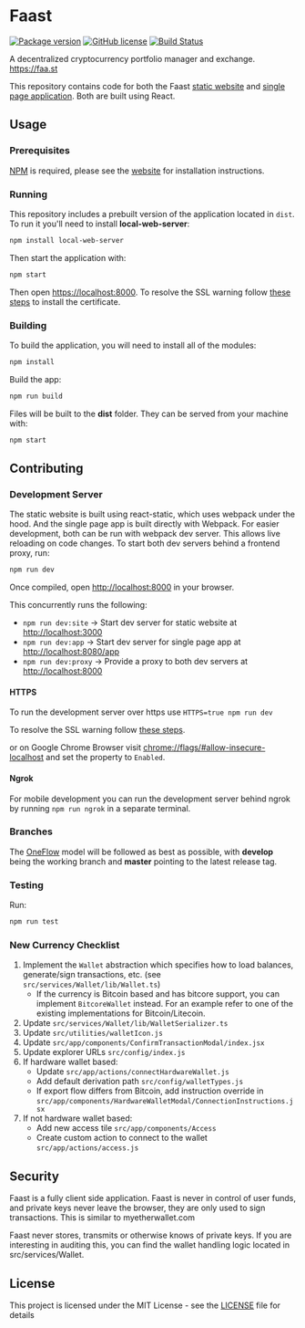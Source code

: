 # Faast

[![Package version](https://img.shields.io/badge/dynamic/json.svg?label=version&url=https%3A%2F%2Fraw.githubusercontent.com%2Fgo-faast%2Ffaast-portfolio%2Fdevelop%2Fpackage.json&query=%24.version&colorB=blue&prefix=v)](https://github.com/go-faast/faast-portfolio/blob/develop/package.json)
[![GitHub license](https://img.shields.io/github/license/go-faast/faast-portfolio.svg)](https://github.com/go-faast/faast-portfolio/blob/develop/LICENSE)
[![Build Status](https://travis-ci.org/go-faast/faast-portfolio.svg?branch=develop)](https://travis-ci.org/go-faast/faast-portfolio)

A decentralized cryptocurrency portfolio manager and exchange.
<https://faa.st>

This repository contains code for both the Faast [static website](https://faa.st) and [single page application](https://faa.st/app). Both are built using React.

## Usage

### Prerequisites

[NPM](https://www.npmjs.com/) is required, please see the [website](https://docs.npmjs.com/getting-started/installing-node) for installation instructions.

### Running

This repository includes a prebuilt version of the application located in `dist`. To run it you'll need to install **local-web-server**:

```bash
npm install local-web-server
```

Then start the application with:

```bash
npm start
```

Then open [https://localhost:8000](https://localhost:8000). To resolve the SSL warning follow [these steps](https://github.com/lwsjs/local-web-server/wiki/How-to-get-the-%22green-padlock%22-using-the-built-in-certificate) to install the certificate.

### Building

To build the application, you will need to install all of the modules:

```bash
npm install
```

Build the app:

```bash
npm run build
```

Files will be built to the **dist** folder. They can be served from your machine with:

```bash
npm start
```

## Contributing

### Development Server

The static website is built using react-static, which uses webpack under the hood. And the single page app is built directly with Webpack. For easier development, both can be run with webpack dev server. This allows live reloading on code changes. To start both dev servers behind a frontend proxy, run:

```bash
npm run dev
```

Once compiled, open [http://localhost:8000](http://localhost:8080) in your browser.

This concurrently runs the following:

- `npm run dev:site` -> Start dev server for static website at <http://localhost:3000>
- `npm run dev:app` -> Start dev server for single page app at <http://localhost:8080/app>
- `npm run dev:proxy` -> Provide a proxy to both dev servers at <http://localhost:8000>

#### HTTPS

To run the development server over https use `HTTPS=true npm run dev`

To resolve the SSL warning follow [these steps](https://github.com/lwsjs/local-web-server/wiki/How-to-get-the-%22green-padlock%22-using-the-built-in-certificate).

or on Google Chrome Browser visit [chrome://flags/#allow-insecure-localhost](chrome://flags/#allow-insecure-localhost) and set the property to `Enabled`.

#### Ngrok

For mobile development you can run the development server behind ngrok by running `npm run ngrok` in a separate terminal.

### Branches

The [OneFlow](http://endoflineblog.com/oneflow-a-git-branching-model-and-workflow) model will be followed as best as possible, with **develop** being the working branch and **master** pointing to the latest release tag.

### Testing

Run:

```bash
npm run test
```

### New Currency Checklist

1. Implement the `Wallet` abstraction which specifies how to load balances, generate/sign transactions, etc. (see `src/services/Wallet/lib/Wallet.ts`)
    - If the currency is Bitcoin based and has bitcore support, you can implement `BitcoreWallet` instead. For an example refer to one of the existing implementations for Bitcoin/Litecoin.
1. Update `src/services/Wallet/lib/WalletSerializer.ts`
1. Update `src/utilities/walletIcon.js`
1. Update `src/app/components/ConfirmTransactionModal/index.jsx`
1. Update explorer URLs `src/config/index.js`
1. If hardware wallet based:
    - Update `src/app/actions/connectHardwareWallet.js`
    - Add default derivation path `src/config/walletTypes.js`
    - If export flow differs from Bitcoin, add instruction override in `src/app/components/HardwareWalletModal/ConnectionInstructions.jsx`
1. If not hardware wallet based:
    - Add new access tile `src/app/components/Access`
    - Create custom action to connect to the wallet `src/app/actions/access.js`
  

## Security

Faast is a fully client side application. Faast is never in control of user funds, and private keys never leave the browser, they are only used to sign transactions. This is similar to myetherwallet.com

Faast never stores, transmits or otherwise knows of private keys. If you are interesting in auditing this, you can find the wallet handling logic located in src/services/Wallet.

## License

This project is licensed under the MIT License - see the [LICENSE](LICENSE) file for details
